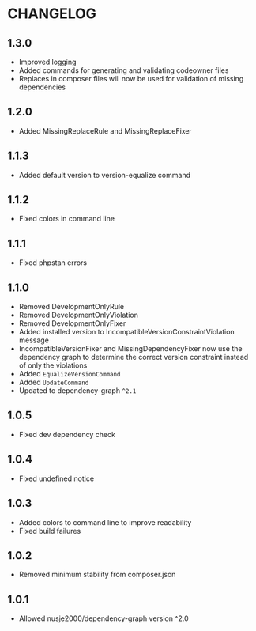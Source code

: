 # CHANGELOG

## 1.3.0
 - Improved logging
 - Added commands for generating and validating codeowner files
 - Replaces in composer files will now be used for validation of missing dependencies

## 1.2.0
 - Added MissingReplaceRule and MissingReplaceFixer

## 1.1.3
 - Added default version to version-equalize command

## 1.1.2
 - Fixed colors in command line

## 1.1.1
 - Fixed phpstan errors

## 1.1.0
 - Removed DevelopmentOnlyRule
 - Removed DevelopmentOnlyViolation
 - Removed DevelopmentOnlyFixer
 - Added installed version to IncompatibleVersionConstraintViolation message
 - IncompatibleVersionFixer and MissingDependencyFixer now use the
   dependency graph to determine the correct version constraint instead
   of only the violations
 - Added `EqualizeVersionCommand`
 - Added `UpdateCommand`
 - Updated to dependency-graph `^2.1`

## 1.0.5
 - Fixed dev dependency check

## 1.0.4
 - Fixed undefined notice

## 1.0.3
 - Added colors to command line to improve readability
 - Fixed build failures

## 1.0.2
 - Removed minimum stability from composer.json

## 1.0.1
 - Allowed nusje2000/dependency-graph version ^2.0
